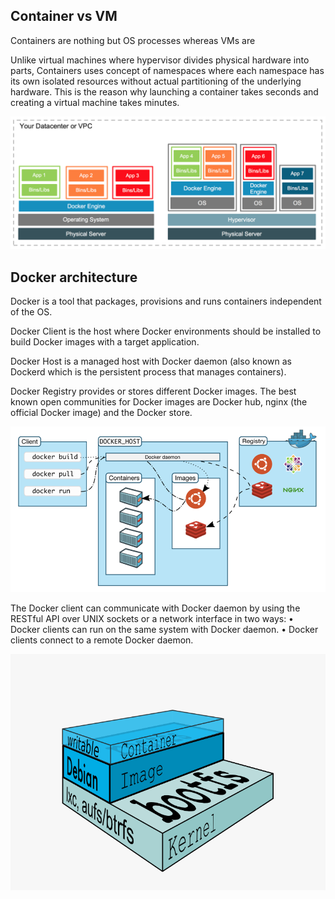 ## Container vs VM

Containers are nothing but OS processes whereas VMs are 

Unlike virtual machines where hypervisor divides physical hardware into parts, Containers uses concept of namespaces where each namespace has its own isolated resources without actual partitioning of the underlying hardware. This is the reason why launching a container takes seconds and creating a virtual machine takes minutes.

![alt text](https://github.com/prateekjain-87/cicd/blob/main/vm-containers.png?raw=true)

## Docker architecture

Docker is a tool that packages, provisions and runs containers independent of the OS.

Docker Client is the host where Docker environments should be installed to build Docker images with a target application.

Docker Host is a managed host with Docker daemon (also known as Dockerd which is the persistent process that manages containers).

Docker Registry provides or stores different Docker images. The best known open communities for Docker images are Docker hub, nginx (the official Docker image) and the Docker store.


![alt text](https://github.com/prateekjain-87/cicd/blob/main/docker.png?raw=true)


The Docker client can communicate with Docker daemon by using the RESTful API over UNIX sockets or a network interface in two ways:
•	Docker clients can run on the same system with Docker daemon.
•	Docker clients connect to a remote Docker daemon.

![alt text](https://github.com/prateekjain-87/cicd/blob/main/container.png?raw=true)
